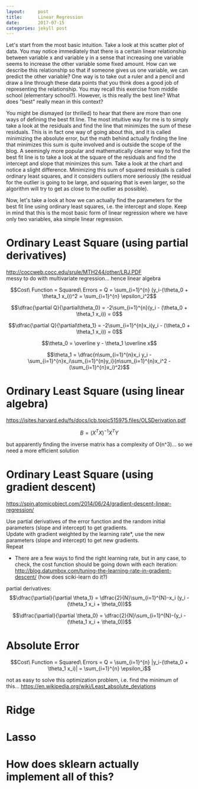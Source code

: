 ```yaml
---
layout:     post
title:      Linear Regression
date:       2017-07-15
categories: jekyll post
---
```

<script type="text/javascript" async
  src="https://cdnjs.cloudflare.com/ajax/libs/mathjax/2.7.1/MathJax.js?config=TeX-MML-AM_CHTML">
</script>

Let's start from the most basic intuition. Take a look at this scatter plot of data. You may notice immediately that there is a certain linear relationship between variable x and variable y in a sense that increasing one variable seems to increase the other variable some fixed amount. How can we describe this relationship so that if someone gives us one variable, we can predict the other variable? One way is to take out a ruler and a pencil and draw a line through these data points that you think does a good job of representing the relationship. You may recall this exercise from middle school (elementary school?). However, is this really the best line? What does "best" really mean in this context?

You might be dismayed (or thrilled) to hear that there are more than one ways of defining the best fit line. The most intuitive way for me is to simply take a look at the residuals and find the line that minimizes the sum of these residuals. This is in fact one way of going about this, and it is called minimizing the absolute error, but the math behind actually finding the line that minimizes this sum is quite involved and is outside the scope of the blog. A seemingly more popular and mathematically cleaner way to find the best fit line is to take a look at the square of the residuals and find the intercept and slope that minimizes this sum. Take a look at the chart and notice a slight difference. Minimizing this sum of squared residuals is called ordinary least squares, and it considers outliers more seriously (the residual for the outlier is going to be large, and squaring that is even larger, so the algorithm will try to get as close to the outlier as possible).

Now, let's take a look at how we can actually find the parameters for the best fit line using ordinary least squares, i.e. the intercept and slope. Keep in mind that this is the most basic form of linear regression where we have only two variables, aka simple linear regression.

# Ordinary Least Square (using partial derivatives)

http://coccweb.cocc.edu/srule/MTH244/other/LRJ.PDF  
messy to do with multivariate regression... hence linear algebra

$$Cost\ Function = Squared\ Errors = Q = \sum_{i=1}^{n} (y_i-(\theta_0 + \theta_1 x_i))^2 = \sum_{i=1}^{n} \epsilon_i^2$$

$$\dfrac{\partial Q}{\partial\theta_0} = -2\sum_{i=1}^{n}(y_i - (\theta_0 + \theta_1 x_i)) = 0$$

$$\dfrac{\partial Q}{\partial\theta_1} = -2\sum_{i=1}^{n}x_i(y_i - (\theta_0 + \theta_1 x_i)) = 0$$

$$\theta_0 = \overline y - \theta_1 \overline x$$

$$\theta_1 = \dfrac{n\sum_{i=1}^{n}x_i y_i - \sum_{i=1}^{n}x_i\sum_{i=1}^{n}y_i}{n\sum_{i=1}^{n}x_i^2 - (\sum_{i=1}^{n}x_i)^2}$$

# Ordinary Least Square (using linear algebra)

https://isites.harvard.edu/fs/docs/icb.topic515975.files/OLSDerivation.pdf

$$B = (X^{T}X)^{-1}X^{T}Y$$

but apparently finding the inverse matrix has a complexity of O(n^3)... so we need a more efficient solution

# Ordinary Least Square (using gradient descent)

https://spin.atomicobject.com/2014/06/24/gradient-descent-linear-regression/

Use partial derivatives of the error function and the random initial parameters (slope and intercept) to get gradients.  
Update with gradient weighted by the learning rate*, use the new parameters (slope and intercept) to get new gradients.  
Repeat

* There are a few ways to find the right learning rate, but in any case, to check, the cost function should be going down with each iteration: http://blog.datumbox.com/tuning-the-learning-rate-in-gradient-descent/ (how does sciki-learn do it?)

partial derivatives:
$$\dfrac{\partial}{\partial \theta_1} = \dfrac{2}{N}\sum_{i=1}^{N}-x_i (y_i - (\theta_1 x_i + \theta_0))$$

$$\dfrac{\partial}{\partial \theta_0} = \dfrac{2}{N}\sum_{i=1}^{N}-(y_i - (\theta_1 x_i + \theta_0))$$

# Absolute Error

$$Cost\ Function = Squared\ Errors = Q = \sum_{i=1}^{n} |y_i-(\theta_0 + \theta_1 x_i)| = \sum_{i=1}^{n} \epsilon_i$$

not as easy to solve this optimization problem, i.e. find the minimum of this... https://en.wikipedia.org/wiki/Least_absolute_deviations

# Ridge

# Lasso

# How does sklearn actually implement all of this?
